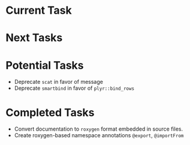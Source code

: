 # Current Task

# Next Tasks

# Potential Tasks

* Deprecate `scat` in favor of message
* Deprecate `smartbind` in favor of `plyr::bind_rows`

# Completed Tasks

* Convert documentation to `roxygen` format embedded in source files.
* Create roxygen-based namespace annotations `@export`, `@importFrom`

